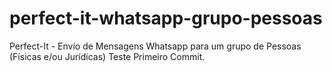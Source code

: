 ﻿# perfect-it-whatsapp-grupo-pessoas
Perfect-It - Envío de Mensagens Whatsapp para um grupo de Pessoas (Físicas e/ou Jurídicas)
Teste Primeiro Commit.
